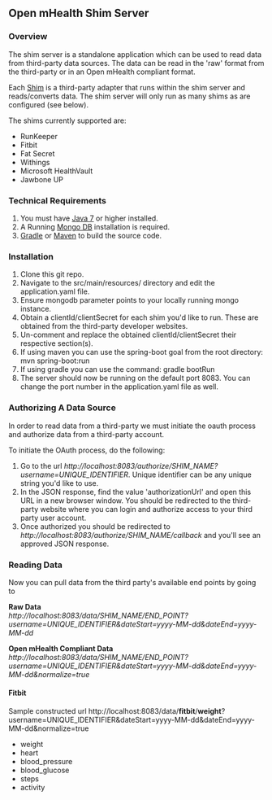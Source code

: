 ## Open mHealth Shim Server

### Overview

The shim server is a standalone application which can be used to read data from third-party data sources. The data can be read in the 'raw' format from the third-party or in an Open mHealth compliant format.

Each [Shim](http://www.openmhealth.org/) is a third-party adapter that runs within the shim server and reads/converts data. The shim server will only run as many shims as are configured (see below).    

The shims currently supported are:
* RunKeeper
* Fitbit
* Fat Secret
* Withings
* Microsoft HealthVault
* Jawbone UP

### Technical Requirements

1. You must have [Java 7](https://java.com/en/) or higher installed. 
2. A Running [Mongo DB](http://http://docs.mongodb.org/manual/) installation is required.
3. [Gradle](http://www.gradle.org/) or [Maven](http://maven.apache.org/) to build the source code.  

### Installation

1. Clone this git repo.
2. Navigate to the src/main/resources/ directory and edit the application.yaml file.
3. Ensure mongodb parameter points to your locally running mongo instance.
3. Obtain a clientId/clientSecret for each shim you'd like to run. These are obtained from the third-party developer websites.
4. Un-comment and replace the obtained clientId/clientSecret their respective section(s).
5. If using maven you can use the spring-boot goal from the root directory: mvn spring-boot:run
6. If using gradle you can use the command: gradle bootRun
7. The server should now be running on the default port 8083. You can change the port number in the application.yaml file as well.

### Authorizing A Data Source

In order to read data from a third-party we must initiate the oauth process and authorize data from a third-party account.

To initiate the OAuth process, do the following:
 
1. Go to the url *http://localhost:8083/authorize/SHIM_NAME?username=UNIQUE_IDENTIFIER*. 
Unique identifier can be any unique string you'd like to use. 
2. In the JSON response, find the value 'authorizationUrl' and open this URL in a new browser window. 
You should be redirected to the third-party website where you can login and authorize access to your third party user account. 
3. Once authorized you should be redirected to *http://localhost:8083/authorize/SHIM_NAME/callback* and you'll see an approved JSON response.

### Reading Data
Now you can pull data from the third party's available end points by going to
 
**Raw Data**  
*http://localhost:8083/data/SHIM_NAME/END_POINT?username=UNIQUE_IDENTIFIER&dateStart=yyyy-MM-dd&dateEnd=yyyy-MM-dd*

**Open mHealth Compliant Data**  
*http://localhost:8083/data/SHIM_NAME/END_POINT?username=UNIQUE_IDENTIFIER&dateStart=yyyy-MM-dd&dateEnd=yyyy-MM-dd&normalize=true*

#### Fitbit
Sample constructed url http://localhost:8083/data/**fitbit**/**weight**?username=UNIQUE_IDENTIFIER&dateStart=yyyy-MM-dd&dateEnd=yyyy-MM-dd&normalize=true
* weight 
* heart
* blood_pressure
* blood_glucose
* steps
* activity